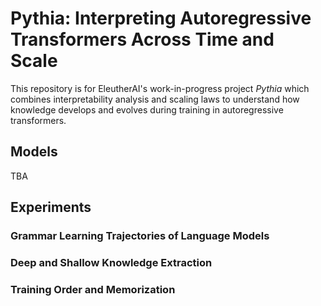 # Pythia: Interpreting Autoregressive Transformers Across Time and Scale

This repository is for EleutherAI's work-in-progress project *Pythia* which combines interpretability analysis and scaling laws to understand how knowledge develops and evolves during training in autoregressive transformers.

## Models

TBA

## Experiments 

### Grammar Learning Trajectories of Language Models

### Deep and Shallow Knowledge Extraction

### Training Order and Memorization
